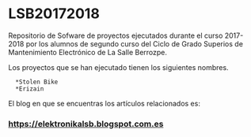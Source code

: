 # LSB20172018

Repositorio de Sofware de proyectos ejecutados durante el curso 2017-2018 por los alumnos de segundo curso del Ciclo de Grado Superios de Mantenimiento Electrónico de La Salle Berrozpe. 

Los proyectos que se han ejecutado tienen los siguientes nombres.

      *Stolen Bike
      *Erizain

El blog en que se encuentras los artículos relacionados es: 
### https://elektronikalsb.blogspot.com.es

